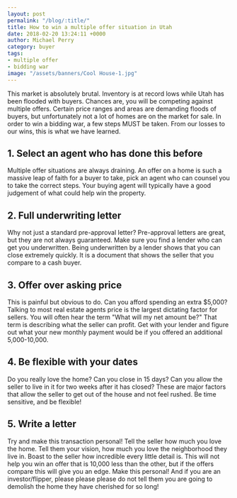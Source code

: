 ```yaml
---
layout: post
permalink: "/blog/:title/"
title: How to win a multiple offer situation in Utah
date: 2018-02-20 13:24:11 +0000
author: Michael Perry
category: buyer
tags:
- multiple offer
- bidding war
image: "/assets/banners/Cool House-1.jpg"
---
```

This market is absolutely brutal. Inventory is at record lows while Utah has been flooded with buyers. Chances are, you will be competing against multiple offers. Certain price ranges and areas are demanding floods of buyers, but unfortunately not a lot of homes are on the market for sale. In order to win a bidding war, a few steps MUST be taken. From our losses to our wins, this is what we have learned.

## 1. Select an agent who has done this before

Multiple offer situations are always draining. An offer on a home is such a massive leap of faith for a buyer to take, pick an agent who can counsel you to take the correct steps. Your buying agent will typically have a good judgement of what could help win the property.

## 2. Full underwriting letter

Why not just a standard pre-approval letter? Pre-approval letters are great, but they are not always guaranteed. Make sure you find a lender who can get you underwritten. Being underwritten by a lender shows that you can close extremely quickly.  It is a document that shows the seller that you compare to a cash buyer.

## 3. Offer over asking price

This is painful but obvious to do. Can you afford spending an extra $5,000? Talking to most real estate agents price is the largest dictating factor for sellers. You will often hear the term "What will my net amount be?" That term is describing what the seller can profit. Get with your lender and figure out what your new monthly payment would be if you offered an additional 5,000-10,000.

## 4. Be flexible with your dates

Do you really love the home? Can you close in 15 days? Can you allow the seller to live in it for two weeks after it has closed? These are major factors that allow the seller to get out of the house and not feel rushed. Be time sensitive, and be flexible!

## 5. Write a letter

Try and make this transaction personal! Tell the seller how much you love the home. Tell them your vision, how much you love the neighborhood they live in. Boast to the seller how incredible every little detail is. This will not help you win an offer that is 10,000 less than the other, but if the offers compare this will give you an edge. Make this personal! And if you are an investor/flipper, please please please do not tell them you are going to demolish the home they have cherished for so long!
